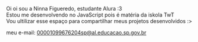 Oi oi  sou a Ninna Figueredo, estudante Alura :3           
Estou me desenvolvendo no JavaScript pois é matéria da iskola TwT                    
Vou ultilizar esse espaço  para compartilhar meus projetos desenvolvidos :>

meu e-mail: 00001099676204sp@al.educacao.sp.gov.br
